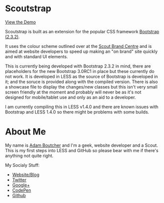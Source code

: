Scoutstrap
==========

[View the Demo](http://adamboutcher.github.io/Scoutstrap/Showcase-2.3.2.html)

Scoutstrap is built as an extension for the popular CSS framework [Bootstrap (2.3.2)](http://twitter.github.io/bootstrap/2.3.2).

It uses the colour scheme outlined over at the [Scout Brand Centre](http://scouts.org.uk/brand) and is aimed at website developers to speed up making an "on brand" site quickly and with standard UI elements.

This is currently being developed with Bootstrap 2.3.2 in mind, there are placeholders for the new Bootstrap 3.0RC1 in place but these currently do not work. It is developed in LESS as the source of Bootstrap is developed in it; and the soruce is provided along with the compiled version. There is also a showcase file to display the changes/new classes but this isn't very small screen friendly at the moment and probably will never be as it's not designed for mobile/tablet use and only as an aid to a developer.

I am currently compiling this in LESS v1.4.0 and there are known issues with Bootstrap and LESS 1.4.0 so there might be problems with some builds.




About Me
========

My name is [Adam Boutcher](http://www.aboutcher.co.uk) and I'm a geek, website developer and a Scout. This is my first steps into LESS and GitHub so please bear with me if there's anything not quite right.

My Socialy Stuff:

* [Website/Blog](http://www.aboutcher.co.uk)
* [Twitter](http://twitter.com/adamboutcher)
* [Google+](http://plus.google.com/102562876769741767043)
* [CodePen](http://codepen.io/adamboutcher)
* [Github](https://github.com/adamboutcher)